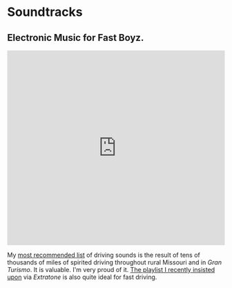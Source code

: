 # Soundtracks

## Electronic Music for Fast Boyz.

<iframe allow="autoplay *; encrypted-media *;" frameborder="0" height="450" style="width:100%;max-width:660px;overflow:hidden;background:transparent;" sandbox="allow-forms allow-popups allow-same-origin allow-scripts allow-storage-access-by-user-activation allow-top-navigation-by-user-activation" src="https://embed.music.apple.com/us/playlist/skids/pl.u-KVXB0d3uV4xjEy"></iframe>

My [most recommended list](https://music.apple.com/us/playlist/skids/pl.u-KVXB0d3uV4xjEy) of driving sounds is the result of tens of thousands of miles of spirited driving throughout rural Missouri and in *Gran Turismo*. It is valuable. I'm very proud of it. [The playlist I recently insisted upon](https://extratone.com/you-will-listen-to-this-playlist) via *Extratone* is also quite ideal for fast driving.